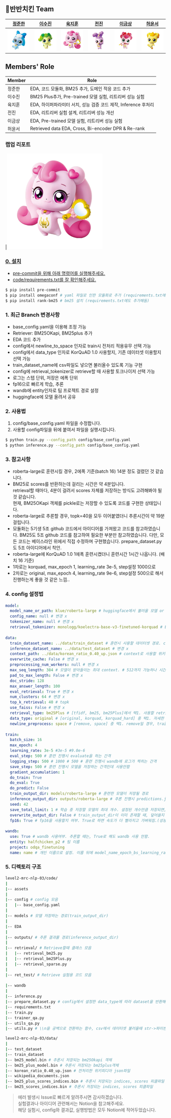 ## 🍗반반치킨 Team

|[정준한](https://github.com/junhanjeong)|[이수진](https://github.com/owlemily)|[육지훈](https://github.com/jihunyuk)|[전진](https://github.com/jeenie2727)|[이금상](https://github.com/GeumSangLEE)|[허윤서](https://github.com/Yunseo-Lab)|
|:-:|:-:|:-:|:-:|:-:|:-:|
|<a href="https://github.com/junhanjeong"><img src="profile/바로핑.png" width='300px'></a>|<a href="https://github.com/owlemily"><img src="profile/차차핑.png" width='300px'></a>|<a href="https://github.com/jihunyuk"><img src="profile/하츄핑.png" width='300px'></a>|<a href="https://github.com/jeenie2727"><img src="profile/라라핑.png" width='300px'></a>|<a href="https://github.com/GeumSangLEE"><img src="profile/해핑.png" width='300px'></a>|<a href="https://github.com/Yunseo-Lab"><img src="profile/아자핑.png" width='300px'></a>|

## Members' Role
| Member | Role | 
| --- | --- |
| 정준한 | EDA, 코드 모듈화, BM25 추가, 도메인 적응 코드 추가 |
| 이수진 | BM25 Plus추가, Pre-trained 모델 실험, 리트리버 성능 실험 |
| 육지훈 | EDA, 하이퍼파라미터 서치, 성능 검증 코드 제작, Inference 후처리 |
| 전진 | EDA, 리트리버 실험 설계, 리트리버 성능 개선  |
| 이금상 | EDA, Pre-trained 모델 실험, 리트리버 성능 실험 |
| 허윤서 | Retrieved data EDA, Cross, Bi-encoder DPR & Re-rank |

### 랩업 리포트
|<a href="https://github.com/boostcampaitech7/level2-mrc-nlp-03/blob/main/profile/MRC_NLP_%ED%8C%80%20%EB%A6%AC%ED%8F%AC%ED%8A%B8(03%EC%A1%B0).pdf)"><img src="profile/하츄핑.png" width='300px'>

### 0. 설치

- pre-commit을 위해 아래 명령어를 실행해주세요.
- code/requirements.txt를 잘 확인해주세요.
```Bash
$ pip install pre-commit
$ pip install omegaconf # yaml 파일로 인한 모듈화로 추가 (requirements.txt에도 추가해둠)
$ pip install rank-bm25 # bm25 설치 (requirements.txt에도 추가해둠)
```

### 1. 최근 Branch 변경사항
- base_config.yaml을 이용해 조정 가능
- Retriever: BM25OKapi, BM25plus 추가
- EDA 코드 추가
- config에서 newline_to_space 인자로 train시 전처리 적용유무 선택 가능
- config에서 data_type 인자로 KorQuAD 1.0 사용할지, 기존 데이터셋 이용할지 선택 가능
- train_dataset_name에 csv파일도 넣으면 불러올수 있도록 기능 구현
- config에 retrieval_tokenizer로 retrieve할 때 사용할 토크나이저 선택 가능
- 로그는 스텝 단위, 저장은 에폭 단위
- fp16으로 빠르게 학습, 추론
- wandb에 entity인자로 팀 프로젝트 경로 설정
- huggingface에 모델 올려서 공유


### 2. 사용법
1. config/base_config.yaml 파일을 수정합니다.
2. 사용할 config파일을 뒤에 붙여서 파일을 실행시킵니다.
```Bash
$ python train.py --config_path config/base_config.yaml
$ python inference.py --config_path config/base_config.yaml
```

### 3. 참고사항
- roberta-large로 훈련시킬 경우, 2에폭 기준(batch 16) 14분 정도 걸렸던 것 같습니다.
- BM25로 scores를 반환하는데 걸리는 시간은 약 4분입니다.  
  retrieval할 때마다, 4분이 걸려서 scores 자체를 저장하는 방식도 고려해봐야 될 것 같습니다.  
  현재, BM25OKapi 객체를 pickle로는 저장할 수 있도록 코드를 구현한 상태입니다.
- roberta-large로 추론할 경우, topk=40을 모두 이어붙였더니 추론시간이 약 19분 걸립니다.
- 모듈화는 5기생 5조 github 코드에서 아이디어를 가져왔고 코드를 참고하였습니다. BM25도 5조 github 코드를 참고하여 필요한 부분만 참고하였습니다. 다만, 모든 코드는 베이스라인 위에서 직접 수정하며 구현했습니다. prepare_dataset.py도 5조 아이디어에서 착안.
- roberta-large에 KorQuAD 1.0 1에폭 훈련시켰더니 훈련시간 1시간 나옵니다. (배치 16 기준)
- 1차로는 korquad, max_epoch 1, learning_rate 3e-5, step설정 1000으로
- 2차로는 original, max_epoch 4, learning_rate 9e-6, step설정 500으로 해서 진행하는게 좋을 것 같은 느낌..

### 4. config 설정법
```YAML
model:
  model_name_or_path: klue/roberta-large # huggingface에서 불러올 모델 or 저장된 모델 경로 # models/roberta_original
  config_name: null # 변경 x
  tokenizer_name: null # 변경 x
  retrieval_tokenizer: monologg/koelectra-base-v3-finetuned-korquad # BM25로 retrieve할때만 쓰는 토크나이저 이름

data:
  train_dataset_name: ../data/train_dataset # 훈련시 사용할 데이터셋 경로. csv파일 경로도 가능하다. # ../data/train_dataset.csv
  inference_dataset_name: ../data/test_dataset # 변경 x
  context_path: ../data/korean_ratio_0.40_up.json # context로 사용할 위키데이터셋 경로 # wikipedia_documents.json
  overwrite_cache: False # 변경 x
  preprocessing_num_workers: null # 변경 x
  max_seq_length: 384 # 모델이 받아들이는 최대 context. # 512까지 가능하나 시간이 길어짐.
  pad_to_max_length: False # 변경 x
  doc_stride: 128 
  max_answer_length: 100
  eval_retrieval: True # 변경 x
  num_clusters: 64 # 변경 x
  top_k_retrieval: 40 # topk
  use_faiss: False # 변경 x
  retrieval_type: bm25Plus # [tfidf, bm25, bm25Plus]에서 택1. 사용할 retriever 종류.
  data_type: original # [original, korquad, korquad_hard] 중 택1. 자세한 것은 prepare_dataset.py 참조. train시 Korquad 1.0과 기존 데이터셋 중 사용할 데이터셋 선택 가능.
  newline_preprocess: space # [remove, space] 중 택1. remove일 경우, train할 때 context를 \\n을 공백으로 바꿔주고 train함 (data_type: original을 설정할때만 적용됨. korquad는 True로 해도 데이터셋 전처리를 진행하지 않음)
  
train:
  batch_size: 16
  max_epoch: 4
  learning_rate: 3e-5 #3e-5 #9.0e-6
  eval_step: 500 # 훈련 진행시 evaluate을 하는 간격
  logging_step: 500 # 1000 # 500 # 훈련 진행시 wandb에 로그가 찍히는 간격
  save_step: 500 # 훈련 진행시 모델을 저장하는 간격인데 사용안함
  gradient_accumulation: 1
  do_train: True
  do_eval: True
  do_predict: False
  train_output_dir: models/roberta-large # 훈련한 모델이 저장될 경로
  inference_output_dir: outputs/roberta-large # 추론 진행시 predictions.json이 저장되는 경로.
  seed: 42
  save_total_limit: 1 # 학습 중 저장할 모델의 최대 개수. 설정된 개수만큼 저장되면, 새로운 모델을 저장할 때 성능이 좋은 모델을 남기고 성능이 떨어지는 모델은 자동으로 삭제됨.
  overwrite_output_dir: False # train_output_dir이 이미 존재할 때, 덮어쓸지 여부. False로 설정하고, 이미 폴더가 있을 경우 에러발생.
  fp16: True # fp16을 사용할지 여부. True로 하면 속도가 더 빨라지고 가벼워짐.(성능하락은 별로 없어서 True로 고정)

wandb:
  use: True # wandb 사용여부. 추론할 때는, True로 해도 wandb 사용 안함.
  entity: halfchicken_p2 # 팀 이름
  project: odqa_finetuning
  name: name # 개인 이름으로 설정. 이름 뒤에 model_name_epoch_bs_learning_rate이 붙음.
```

### 5. 디렉토리 구조
```Bash
level2-mrc-nlp-03/code/
|
|-- assets
|
|-- config # config 모음
|   |-- base_config.yaml
|
|-- models # 모델 저장하는 경로(train_output_dir)
|
|-- EDA
|
|-- outputs/ # 추론 결과물 경로(inference_output_dir)
|
|-- retrieval/ # Retrieve할때 클래스 모음
|   |-- retrieval_bm25.py
|   |-- retrieval_bm25Plus.py
|   |-- retrieval_sparse.py
|
|-- ret_test/ # Retrieve 실험용 코드 모음

|-- wandb
|
|-- inference.py
|-- prepare_dataset.py # config에서 설정한 data_type에 따라 dataset을 반환해줌 (KorQuAD 1.0 사용할지, 기존 데이터셋 이용할지 등..)
|-- requirements.txt
|-- train.py
|-- trainer_qa.py
|-- utils_qa.py
|-- utils.py # \\n을 공백으로 전환하는 함수, csv에서 데이터셋 불러올때 str->파이썬 객체로 변환해주는 함수
```
```Bash
level2-mrc-nlp-03/data/
|
|-- test_dataset
|-- train_dataset
|-- bm25_model.bin # 추론시 저장되는 bm25Okapi 객체
|-- bm25_plus_model.bin # 추론시 저장되는 bm25plus객체
|-- korean_ratio_0.40_up.json # 전처리한 위키피디아 json파일
|-- wikipedia_documents.json
|-- bm25_plus_scores_indices.bin # 추론시 저장되는 indices, scores 피클파일
|-- bm25_scores_indices.bin # 추론시 저장되는 indices, scores 피클파일
```

> 에러 발생시 Issue로 빠르게 알려주시면 감사하겠습니다.   
> 실험결과나 아이디어 관련해서는 Notion을 참고해주세요.  
> 해당 실험시, config와 결과값, 실행방법은 모두 Notion에 적어두었습니다.
